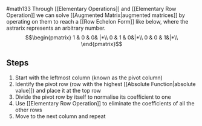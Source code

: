 #math133 
Through [[Elementary Operations]] and [[Elementary Row Operation]] we can solve [[Augmented Matrix|augmented matrices]] by operating on them to reach a [[Row Echelon Form]] like below, where the astrarix represents an arbitrary number.
$$\begin{pmatrix}  
1 & 0 & 0& |*\\  
0 & 1 & 0&|*\\
0 & 0 & 1&|*\\
\end{pmatrix}$$

## Steps
1. Start with the leftmost column (known as the pivot column)
2. Identify the pivot row (row with the highest [[Absolute Function|absolute value]]) and place it at the top row
3. Divide the pivot row by itself to normalise its coefficient to one
4. Use [[Elementary Row Operation]] to eliminate the coefficients of all the other rows
5. Move to the next column and repeat